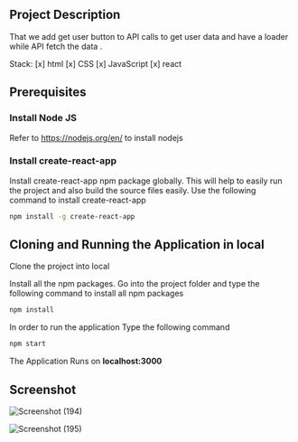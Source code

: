 ## Project Description
That we add get user button to API calls to get user data and have a loader while API fetch the data .

Stack:
[x] html
[x] CSS
[x] JavaScript
[x] react





## Prerequisites

### Install Node JS
Refer to https://nodejs.org/en/ to install nodejs

### Install create-react-app
Install create-react-app npm package globally. This will help to easily run the project and also build the source files easily. Use the following command to install create-react-app

```bash
npm install -g create-react-app
```

## Cloning and Running the Application in local

Clone the project into local

Install all the npm packages. Go into the project folder and type the following command to install all npm packages

```bash
npm install
```

In order to run the application Type the following command

```bash
npm start
```

The Application Runs on **localhost:3000**

## Screenshot

![Screenshot (194)](https://user-images.githubusercontent.com/81071871/127682487-0fe5c6c4-dbea-46d9-b4cc-d05cf2dfcc8d.png)

![Screenshot (195)](https://user-images.githubusercontent.com/81071871/127682536-3775484a-e20e-41f0-978d-dd0ff130f933.png)
